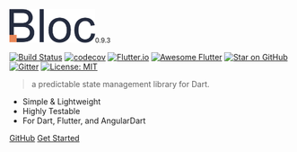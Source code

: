 <img src="https://raw.githubusercontent.com/felangel/bloc/master/docs/assets/bloc_logo_full.png" height="60" alt="Bloc" /><small>0.9.3</small>

[![Build Status](https://travis-ci.org/felangel/bloc.svg?branch=master)](https://travis-ci.org/felangel/bloc)
[![codecov](https://codecov.io/gh/felangel/Bloc/branch/master/graph/badge.svg)](https://codecov.io/gh/felangel/bloc)
[![Flutter.io](https://img.shields.io/badge/Flutter-Website-rgb(94%2C201%2C248).svg)](https://flutter.io/docs/development/data-and-backend/state-mgmt/options#bloc--rx)
[![Awesome Flutter](https://img.shields.io/badge/Awesome-Flutter-turquoise.svg?longCache=true)](https://github.com/Solido/awesome-flutter#bloc)
[![Star on GitHub](https://img.shields.io/github/stars/felangel/bloc.svg?style=flat&logo=github&colorB=violet&label=Stars)](https://github.com/felangel/bloc)
[![Gitter](https://img.shields.io/badge/gitter-chat-yellow.svg)](https://gitter.im/bloc_package/Lobby)
[![License: MIT](https://img.shields.io/badge/License-MIT-blue.svg)](https://opensource.org/licenses/MIT)

> a predictable state management library for Dart.

- Simple & Lightweight
- Highly Testable
- For Dart, Flutter, and AngularDart

[GitHub](https://github.com/felangel/bloc/)
[Get Started](gettingstarted.md)
